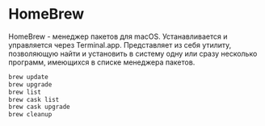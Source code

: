 # HomeBrew

HomeBrew - менеджер пакетов для macOS. Устанавливается и управляется через Terminal.app. Представляет из себя утилиту, позволяющую найти и установить в систему одну или сразу несколько программ, имеющихся в списке менеджера пакетов. 

```bash
brew update
brew upgrade
brew list 
brew cask list 
brew cask upgrade
brew cleanup

```

